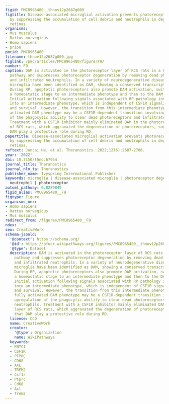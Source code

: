 ```yaml
---
figid: PMC8965480__thnov12p2687g009
figtitle: Disease-associated microglial activation prevents photoreceptor degeneration
  by suppressing the accumulation of cell debris and neutrophils in degenerating rat
  retinas
organisms:
- Mus musculus
- Rattus norvegicus
- Homo sapiens
- prion
pmcid: PMC8965480
filename: thnov12p2687g009.jpg
figlink: /pmc/articles/PMC8965480/figure/F9/
number: F9
caption: DAM is activated in the photoreceptor layer of RCS rats in a CSF1R-dependent
  pathway and suppresses photoreceptor degeneration by removing dead photoreceptors
  and infiltrated neutrophils. In a variety of neurodegenerative diseases, activated
  microglia have been identified as DAM, showing a conserved transcriptional signature.
  During RP, apoptotic photoreceptors also promote DAM activation, switching from
  a homeostatic stage to an intermediate phenotype and then to the DAM phenotype.
  Initial activation following signals associated with RP pathology induced microglia
  into an intermediate phenotype, which is independent of CSF1R signaling for activation,
  and survival. However, the transition from this intermediate phenotype to the fully
  activated DAM phenotype may be a CSF1R-dependent transition involving the upregulation
  of the phagocytic ability to clear dead photoreceptors and infiltrated neutrophils.
  Treatment with a CSF1R inhibitor mainly eliminated DAM in the photoreceptor layer
  of RCS rats, which aggravated the degeneration of photoreceptors, suggesting that
  DAM play a protective role during RD.
papertitle: Disease-associated microglial activation prevents photoreceptor degeneration
  by suppressing the accumulation of cell debris and neutrophils in degenerating rat
  retinas.
reftext: Juncai He, et al. Theranostics. 2022;12(6):2687-2706.
year: '2022'
doi: 10.7150/thno.67954
journal_title: Theranostics
journal_nlm_ta: Theranostics
publisher_name: Ivyspring International Publisher
keywords: microglia | disease-associated microglia | photoreceptor degeneration |
  neutrophil | photoreceptor
automl_pathway: 0.8289849
figid_alias: PMC8965480__F9
figtype: Figure
organisms_ner:
- Homo sapiens
- Rattus norvegicus
- Mus musculus
redirect_from: /figures/PMC8965480__F9
ndex: ''
seo: CreativeWork
schema-jsonld:
  '@context': https://schema.org/
  '@id': https://pfocr.wikipathways.org/figures/PMC8965480__thnov12p2687g009.html
  '@type': Dataset
  description: DAM is activated in the photoreceptor layer of RCS rats in a CSF1R-dependent
    pathway and suppresses photoreceptor degeneration by removing dead photoreceptors
    and infiltrated neutrophils. In a variety of neurodegenerative diseases, activated
    microglia have been identified as DAM, showing a conserved transcriptional signature.
    During RP, apoptotic photoreceptors also promote DAM activation, switching from
    a homeostatic stage to an intermediate phenotype and then to the DAM phenotype.
    Initial activation following signals associated with RP pathology induced microglia
    into an intermediate phenotype, which is independent of CSF1R signaling for activation,
    and survival. However, the transition from this intermediate phenotype to the
    fully activated DAM phenotype may be a CSF1R-dependent transition involving the
    upregulation of the phagocytic ability to clear dead photoreceptors and infiltrated
    neutrophils. Treatment with a CSF1R inhibitor mainly eliminated DAM in the photoreceptor
    layer of RCS rats, which aggravated the degeneration of photoreceptors, suggesting
    that DAM play a protective role during RD.
  license: CC0
  name: CreativeWork
  creator:
    '@type': Organization
    name: WikiPathways
  keywords:
  - KNTC1
  - CSF1R
  - PTPRC
  - CD68
  - AXL
  - TREM2
  - Csf1r
  - Ptprc
  - Cd68
  - Axl
  - Trem2
---
```

